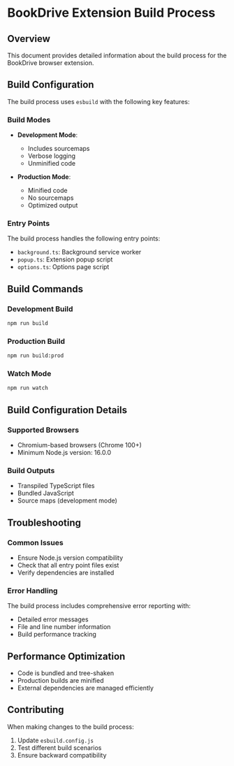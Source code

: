 # BookDrive Extension Build Process

## Overview

This document provides detailed information about the build process for the BookDrive browser extension.

## Build Configuration

The build process uses `esbuild` with the following key features:

### Build Modes

- **Development Mode**: 
  - Includes sourcemaps
  - Verbose logging
  - Unminified code

- **Production Mode**:
  - Minified code
  - No sourcemaps
  - Optimized output

### Entry Points

The build process handles the following entry points:
- `background.ts`: Background service worker
- `popup.ts`: Extension popup script
- `options.ts`: Options page script

## Build Commands

### Development Build
```bash
npm run build
```

### Production Build
```bash
npm run build:prod
```

### Watch Mode
```bash
npm run watch
```

## Build Configuration Details

### Supported Browsers
- Chromium-based browsers (Chrome 100+)
- Minimum Node.js version: 16.0.0

### Build Outputs
- Transpiled TypeScript files
- Bundled JavaScript
- Source maps (development mode)

## Troubleshooting

### Common Issues
- Ensure Node.js version compatibility
- Check that all entry point files exist
- Verify dependencies are installed

### Error Handling
The build process includes comprehensive error reporting with:
- Detailed error messages
- File and line number information
- Build performance tracking

## Performance Optimization

- Code is bundled and tree-shaken
- Production builds are minified
- External dependencies are managed efficiently

## Contributing

When making changes to the build process:
1. Update `esbuild.config.js`
2. Test different build scenarios
3. Ensure backward compatibility
